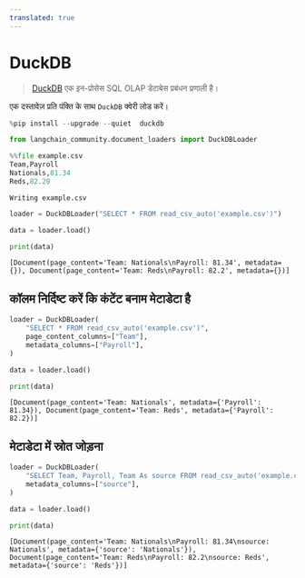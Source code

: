 ```yaml
---
translated: true
---
```


# DuckDB

>[DuckDB](https://duckdb.org/) एक इन-प्रोसेस SQL OLAP डेटाबेस प्रबंधन प्रणाली है।

एक दस्तावेज़ प्रति पंक्ति के साथ `DuckDB` क्वेरी लोड करें।

```python
%pip install --upgrade --quiet  duckdb
```

```python
from langchain_community.document_loaders import DuckDBLoader
```

```python
%%file example.csv
Team,Payroll
Nationals,81.34
Reds,82.20
```

```output
Writing example.csv
```

```python
loader = DuckDBLoader("SELECT * FROM read_csv_auto('example.csv')")

data = loader.load()
```

```python
print(data)
```

```output
[Document(page_content='Team: Nationals\nPayroll: 81.34', metadata={}), Document(page_content='Team: Reds\nPayroll: 82.2', metadata={})]
```

## कॉलम निर्दिष्ट करें कि कंटेंट बनाम मेटाडेटा है

```python
loader = DuckDBLoader(
    "SELECT * FROM read_csv_auto('example.csv')",
    page_content_columns=["Team"],
    metadata_columns=["Payroll"],
)

data = loader.load()
```

```python
print(data)
```

```output
[Document(page_content='Team: Nationals', metadata={'Payroll': 81.34}), Document(page_content='Team: Reds', metadata={'Payroll': 82.2})]
```

## मेटाडेटा में स्रोत जोड़ना

```python
loader = DuckDBLoader(
    "SELECT Team, Payroll, Team As source FROM read_csv_auto('example.csv')",
    metadata_columns=["source"],
)

data = loader.load()
```

```python
print(data)
```

```output
[Document(page_content='Team: Nationals\nPayroll: 81.34\nsource: Nationals', metadata={'source': 'Nationals'}), Document(page_content='Team: Reds\nPayroll: 82.2\nsource: Reds', metadata={'source': 'Reds'})]
```
